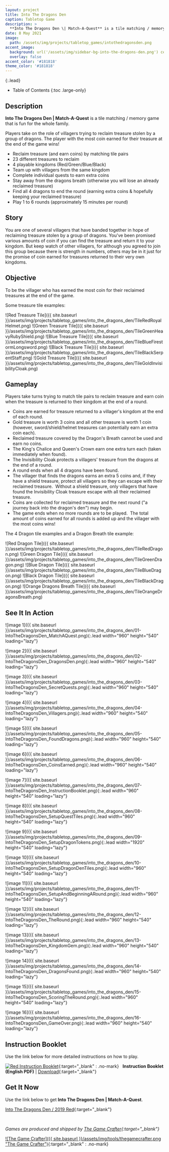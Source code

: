 ```yaml
---
layout: project
title: Into The Dragons Den
caption: Tabletop Game
description: >
  **Into The Dragons Den \| Match-A-Quest** is a tile matching / memory game about reclaiming treasure stolen by a group of dragons.
date: 8 May 2021
image: 
  path: /assets/img/projects/tabletop_games/intothedragonsden.png
accent_image: 
  background: url('/assets/img/sidebar-bg-into-the-dragons-den.png') center/cover
  overlay: false
accent_color: '#181818'
theme_color: '#181818'
---
```


{:.lead}

- Table of Contents
{:toc .large-only}

## Description

**Into The Dragons Den \| Match-A-Quest** is a tile matching / memory game that is fun for the whole family.

Players take on the role of villagers trying to reclaim treasure stolen by a group of dragons.
The player with the most coin earned for their treasure at the end of the game wins!

* Reclaim treasure (and earn coins) by matching tile pairs
* 23 different treasures to reclaim
* 4 playable kingdoms (Red/Green/Blue/Black)
* Team up with villagers from the same kingdom
* Complete individual quests to earn extra coins
* Stay away from the dragons breath (otherwise you will lose an already reclaimed treasure)
* Find all 4 dragons to end the round (earning extra coins & hopefully keeping your reclaimed treasure)
* Play 1 to 6 rounds (approximately 15 minutes per round)

## Story

You are one of several villagers that have banded together in hope of reclaiming treasure stolen by a group of dragons. You've been promised various amounts of coin if you can find the treasure and return it to your kingdom. But keep watch of other villagers, for although you agreed to join this group because there is strength in numbers, others may be in it just for the promise of coin earned for treasures returned to their very own kingdoms.

## Objective

To be the villager who has earned the most coin for their reclaimed treasures at the end of the game.

Some treasure tile examples:

![Red Treasure Tile]({{ site.baseurl }}/assets/img/projects/tabletop_games/into_the_dragons_den/TileRedRoyalHelmet.png)
![Green Treasure Tile]({{ site.baseurl }}/assets/img/projects/tabletop_games/into_the_dragons_den/TileGreenHeavyRubyShield.png)
![Blue Treasure Tile]({{ site.baseurl }}/assets/img/projects/tabletop_games/into_the_dragons_den/TileBlueFirestormLongsword.png)
![Black Treasure Tile]({{ site.baseurl }}/assets/img/projects/tabletop_games/into_the_dragons_den/TileBlackSerpentStaff.png)
![Gold Treasure Tile]({{ site.baseurl }}/assets/img/projects/tabletop_games/into_the_dragons_den/TileGoldInvisibilityCloak.png)

## Gameplay

Players take turns trying to match tile pairs to reclaim treasure and earn coin when the treasure is returned to their kingdom at the end of a round. 

* Coins are earned for treasure returned to a villager's kingdom at the end of each round.  
* Gold treasure is worth 3 coins and all other treasure is worth 1 coin (however, sword/shield/helmet treasures can potentially earn an extra coin each).
* Reclaimed treasure covered by the Dragon's Breath cannot be used and earn no coins.
* The King's Chalice and Queen's Crown earn one extra turn each (taken immediately when found).
* The Invisibility Cloak protects a villagers' treasure from the dragons at the end of a round.
* A round ends when all 4 dragons have been found.
* The villager that finds the dragons earns an extra 5 coins and, if they have a shield treasure, protect all villagers so they can escape with their reclaimed treasure.  Without a shield treasure, only villagers that have found the Invisibility Cloak treasure escape with all their reclaimed treasure.
* Coins are collected for reclaimed treasure and the next round ("a journey back into the dragon's den") may begin.
* The game ends when no more rounds are to be played.  The total amount of coins earned for all rounds is added up and the villager with the most coins wins!

<!-- Players take turns trying to match tile pairs to reclaim treasure and earn coin when the treasure is returned to their kingdom at the end of a round. 

* Gold treasure are worth 3 coin each and all other treasure are worth 1 coin each. 
* Matching helmet/sword/shield treasure to kingdom gem icons earn extra coin. 
* Note: it's a good thing to have reclaimed an Invisibility Cloak treasure.

Stay away from the Dragons Breath... matching of these tiles will cause you to lose your most valuable reclaimed treasure.

A round ends when all four Dragons have been found. The player who ends the round needs to have a Shield treasure to protect everyone, otherwise players may lose all their reclaimed treasure for the round.  -->

The 4 Dragon tile examples and a Dragon Breath tile example:

![Red Dragon Tile]({{ site.baseurl }}/assets/img/projects/tabletop_games/into_the_dragons_den/TileRedDragon.png)
![Green Dragon Tile]({{ site.baseurl }}/assets/img/projects/tabletop_games/into_the_dragons_den/TileGreenDragon.png)
![Blue Dragon Tile]({{ site.baseurl }}/assets/img/projects/tabletop_games/into_the_dragons_den/TileBlueDragon.png)
![Black Dragon Tile]({{ site.baseurl }}/assets/img/projects/tabletop_games/into_the_dragons_den/TileBlackDragon.png)
![Orange Dragons Breath Tile]({{ site.baseurl }}/assets/img/projects/tabletop_games/into_the_dragons_den/TileOrangeDragonsBreath.png)

## See It In Action

![image 1]({{ site.baseurl }}/assets/img/projects/tabletop_games/into_the_dragons_den/01-IntoTheDragonsDen_MatchAQuest.png){:.lead width="960" height="540" loading="lazy"}

![image 2]({{ site.baseurl }}/assets/img/projects/tabletop_games/into_the_dragons_den/02-IntoTheDragonsDen_DragonsDen.png){:.lead width="960" height="540" loading="lazy"}

![image 3]({{ site.baseurl }}/assets/img/projects/tabletop_games/into_the_dragons_den/03-IntoTheDragonsDen_SecretQuests.png){:.lead width="960" height="540" loading="lazy"}

![image 4]({{ site.baseurl }}/assets/img/projects/tabletop_games/into_the_dragons_den/04-IntoTheDragonsDen_Villagers.png){:.lead width="960" height="540" loading="lazy"}

![image 5]({{ site.baseurl }}/assets/img/projects/tabletop_games/into_the_dragons_den/05-IntoTheDragonsDen_FoundDragons.png){:.lead width="960" height="540" loading="lazy"}

![image 6]({{ site.baseurl }}/assets/img/projects/tabletop_games/into_the_dragons_den/06-IntoTheDragonsDen_CoinsEarned.png){:.lead width="960" height="540" loading="lazy"}

![image 7]({{ site.baseurl }}/assets/img/projects/tabletop_games/into_the_dragons_den/07-IntoTheDragonsDen_InstructionBooklet.png){:.lead width="960" height="540" loading="lazy"}

![image 8]({{ site.baseurl }}/assets/img/projects/tabletop_games/into_the_dragons_den/08-IntoTheDragonsDen_SetupQuestTiles.png){:.lead width="960" height="540" loading="lazy"}

![image 9]({{ site.baseurl }}/assets/img/projects/tabletop_games/into_the_dragons_den/09-IntoTheDragonsDen_SetupDragonTokens.png){:.lead width="1920" height="540" loading="lazy"}

![image 10]({{ site.baseurl }}/assets/img/projects/tabletop_games/into_the_dragons_den/10-IntoTheDragonsDen_SetupDragonDenTiles.png){:.lead width="960" height="540" loading="lazy"}

![image 11]({{ site.baseurl }}/assets/img/projects/tabletop_games/into_the_dragons_den/11-IntoTheDragonsDen_SetupAndBeginningARound.png){:.lead width="960" height="540" loading="lazy"}

![image 12]({{ site.baseurl }}/assets/img/projects/tabletop_games/into_the_dragons_den/12-IntoTheDragonsDen_TheRound.png){:.lead width="960" height="540" loading="lazy"}

![image 13]({{ site.baseurl }}/assets/img/projects/tabletop_games/into_the_dragons_den/13-IntoTheDragonsDen_KingdomGem.png){:.lead width="960" height="540" loading="lazy"}

![image 14]({{ site.baseurl }}/assets/img/projects/tabletop_games/into_the_dragons_den/14-IntoTheDragonsDen_DragonsFound.png){:.lead width="960" height="540" loading="lazy"}

![image 15]({{ site.baseurl }}/assets/img/projects/tabletop_games/into_the_dragons_den/15-IntoTheDragonsDen_ScoringTheRound.png){:.lead width="960" height="540" loading="lazy"}

![image 16]({{ site.baseurl }}/assets/img/projects/tabletop_games/into_the_dragons_den/16-IntoTheDragonsDen_GameOver.png){:.lead width="960" height="540" loading="lazy"}

## Instruction Booklet

Use the link below for more detailed instructions on how to play.

[![Red Instruction Booklet](https://www.dropbox.com/s/c2wk0z4zzp0zf5z/InstructionBooklet_RED_gamecrafter.png?raw=1)](https://www.dropbox.com/s/t0bgr23vd9l4jam/InstructionBooklet_2019_RED.pdf?raw=1){:target="_blank" : .no-mark}
&nbsp; **Instruction Booklet (English PDF)** | [Download](https://www.dropbox.com/s/t0bgr23vd9l4jam/InstructionBooklet_2019_RED.pdf?raw=1){:target="_blank"}

## Get It Now

Use the link below to get **Into The Dragons Den \| Match-A-Quest**.  

[Into The Dragons Den / 2019 Red](https://www.thegamecrafter.com/games/into-the-dragons-den-red-1){:target="_blank"}

&nbsp;

*Games are produced and shipped by [The Game Crafter](https://www.thegamecrafter.com){:target="_blank"}*

[![The Game Crafter]({{ site.baseurl }}/assets/img/tools/thegamecrafter.png "The Game Crafter")](https://www.thegamecrafter.com){:target="_blank" : .no-mark}

<p align="center">
  <img width="15" height="14" src="{{ site.baseurl }}/assets/img/projects/tabletop_games/into_the_dragons_den/TributeHeart.png">
</p>
